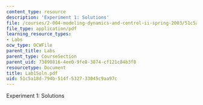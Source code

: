 ```yaml
---
content_type: resource
description: 'Experiment 1: Solutions'
file: /courses/2-004-modeling-dynamics-and-control-ii-spring-2003/51c5a18d794b514f532733045c9aa97c_Lab1Soln.pdf
file_type: application/pdf
learning_resource_types:
- Labs
ocw_type: OCWFile
parent_title: Labs
parent_type: CourseSection
parent_uid: 73890816-4ee0-9fe8-3874-cf121c84b3f8
resourcetype: Document
title: Lab1Soln.pdf
uid: 51c5a18d-794b-514f-5327-33045c9aa97c
---
```

Experiment 1: Solutions

